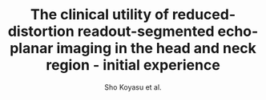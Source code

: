 ---
cat: ciel
subcat: neurophysics
bestof: false
author: Sho Koyasu et al.
title: The clinical utility of reduced-distortion readout-segmented echo-planar imaging in the head and neck region - initial experience
journal: European Radiology
year: 2014
type: article
doi: 10.1007/s00330-014-3369-5
---